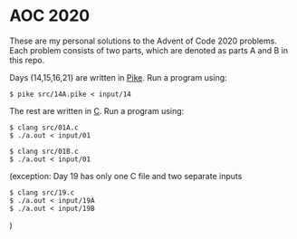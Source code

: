 # AOC 2020
These are my personal solutions to the Advent of Code 2020 problems. Each problem consists of two parts, which are denoted as parts A and B in this repo.

Days (14,15,16,21) are written in [Pike](https://pike.lysator.liu.se/). Run a program using:
```
$ pike src/14A.pike < input/14
```

The rest are written in [C](https://en.wikipedia.org/wiki/C_(programming_language)). Run a program using:
```
$ clang src/01A.c
$ ./a.out < input/01

$ clang src/01B.c
$ ./a.out < input/01
```

(exception: Day 19 has only one C file and two separate inputs
```
$ clang src/19.c
$ ./a.out < input/19A
$ ./a.out < input/19B
```
)

